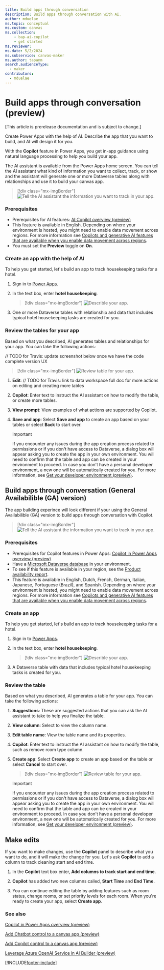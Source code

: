 ```yaml
---
title: Build apps through conversation
description: Build apps through conversation with AI.
author: mduelae
ms.topic: conceptual
ms.custom: canvas
ms.collection: 
    - bap-ai-copilot
    - get started
ms.reviewer: 
ms.date: 5/2/2024
ms.subservice: canvas-maker
ms.author: tapanm
search.audienceType: 
  - maker
contributors:
  - mduelae
---
```


# Build apps through conversation (preview)

[This article is prerelease documentation and is subject to change.]

Create Power Apps with the help of AI. Describe the app that you want to build, and AI will design it for you.

With the **Copilot** feature in Power Apps, you get in-app guidance using natural language processing to help you build your app.

The AI assistant is available from the Power Apps home screen. You can tell the AI assistant what kind of information you want to collect, track, or show and the assistant will generate one or more Dataverse tables along with relationships and use it to build your canvas app.

> [!div class="mx-imgBorder"]
> ![Tell the AI assistant the information you want to track in your app.](media/artificial-intelligence/create-app-using-ai-1.png)

### Prerequisites

- Prerequisites for AI features: [AI Copilot overview (preview)](ai-overview.md)
- This feature is available in English. Depending on where your environment is hosted, you might need to enable data movement across regions. For more information see [Copilots and generative AI features that are available when you enable data movement across regions](/power-platform/admin/geographical-availability-copilot#copilots-and-generative-ai-features-that-are-available-when-you-enable-data-movement-across-regions).
- You must set the **Preview** toggle on **On**.

### Create an app with the help of AI

To help you get started, let's build an app to track housekeeping tasks for a hotel.

1. Sign in to [Power Apps](https://make.powerapps.com).

2. In the text box, enter **hotel housekeeping**.

   > [!div class="mx-imgBorder"]
   > ![Describle your app.](media/artificial-intelligence/describe-your-app.png)

3. One or more Dataverse tables with relationship and data that includes typical hotel housekeeping tasks are created for you.

### Review the tables for your app

Based on what you described, AI generates tables and relationships for your app. You can take the following actions:

// TODO for Travis: update screenshot below once we have the code complete version UX
   > [!div class="mx-imgBorder"]
   > ![Review table for your app.](media/artificial-intelligence/data-workspace-copilot.png)

1. **Edit**: // TODO for Travis: link to data workspace full doc for more actions on editing and creating more tables

2. **Copilot**: Enter text to instruct the AI assistant on how to modify the table, or create more tables.

3. **View prompt**: View examples of what actions are supported by Copilot.

4. **Save and app**: Select **Save and app** to create an app based on your tables or select **Back** to start over.

   > [!IMPORTANT]
   > If you encounter any issues during the app creation process related to permissions or if you don't have access to Dataverse, a dialog box will appear asking you to create the app in your own environment. You will need to confirm that the table and app can be created in your environment to proceed. In case you don't have a personal developer environment, a new one will be automatically created for you. For more information, see [Get your developer environment (preview)](../maker-create-environment.md).


## Build apps through conversation (General Availabilible (GA) version)

The app building experince will look different if your using the General Availabilible (GA) version to build apps through conversation with Copilot. 

> [!div class="mx-imgBorder"]
> ![Tell the AI assistant the information you want to track in your app.](media/artificial-intelligence/create-app-using-ai-1.png)


### Prerequisites

- Prerequisites for Copilot features in  Power Apps: [Copilot in Power Apps overview (preview)](ai-overview.md)
- Have a [Microsoft Dataverse database](/power-platform/admin/create-database) in your environment.  
- To see if this feature is available in your region, see the [Product availability report](https://releaseplans.microsoft.com/en-US/availability-reports/?report=copilotfeaturereport).
- This feature is available in English, Dutch, French, German, Italian, Japanese, Portuguese (Brazil), and Spanish. Depending on where your environment is hosted, you might need to enable data movement across regions. For more information see [Copilots and generative AI features that are available when you enable data movement across regions](/power-platform/admin/geographical-availability-copilot#copilots-and-generative-ai-features-that-are-available-when-you-enable-data-movement-across-regions).


### Create an app 

To help you get started, let's build an app to track housekeeping tasks for a hotel.

1. Sign in to [Power Apps](https://make.powerapps.com).

2. In the text box, enter **hotel housekeeping**.

   > [!div class="mx-imgBorder"]
   > ![Describle your app.](media/artificial-intelligence/describe-your-app.png)

3. A Dataverse table with data that includes typical hotel housekeeping tasks is created for you.

### Review the table 

Based on what you described, AI generates a table for your app. You can take the following actions:

1. **Suggestions**: These are suggested actions that you can ask the AI assistant to take to help you finalize the table.

2. **View column**: Select to view the column name.

3. **Edit table name**: View the table name and its properties.

4. **Copilot**: Enter text to instruct the AI assistant on how to modify the table, such as remove room type column.

5. **Create app**: Select **Create app** to create an app based on the table or select **Cancel** to start over.

   > [!div class="mx-imgBorder"]
   > ![Review table for your app.](media/artificial-intelligence/table-created.png)

   
   > [!IMPORTANT]
   > If you encounter any issues during the app creation process related to permissions or if you don't have access to Dataverse, a dialog box will appear asking you to create the app in your own environment. You will need to confirm that the table and app can be created in your environment to proceed. In case you don't have a personal developer environment, a new one will be automatically created for you. For more information, see [Get your developer environment (preview)](../maker-create-environment.md).

## Make edits

If you want to make changes, use the **Copilot** panel to describe what you want to do, and it will make the change for you. Let's ask **Copilot** to add a column to track cleaning start and end time.

1. In the **Copilot** text box enter, **Add columns to track start and end time**.

2. **Copilot** has added two new columns called, **Start Time** and **End Time**.

3. You can continue editing the table by adding features such as room status, change rooms, or set priority levels for each room. When you're ready to create your app, select **Create app**.






### See also

[Copilot in Power Apps overview (preview)](ai-overview.md)

[Add Chatbot control to a canvas app (preview)](add-ai-chatbot.md)

[Add Copilot control to a canvas app (preview)](add-ai-copilot.md)

[Leverage Azure OpenAI Service in AI Builder (preview)](/ai-builder/prebuilt-azure-openai) 



[!INCLUDE[footer-include](../../includes/footer-banner.md)]
